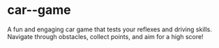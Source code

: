 # car--game
A fun and engaging car game that tests your reflexes and driving skills. Navigate through obstacles, collect points, and aim for a high score!
